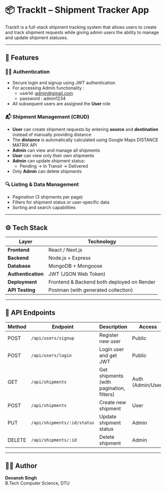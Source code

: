 # 📦 TrackIt – Shipment Tracker App  

TrackIt is a full-stack shipment tracking system that allows users to create and track shipment requests while giving admin users the ability to manage and update shipment statuses.  

---

## 🚀 Features  

### 🧑‍💻 Authentication  
- Secure login and signup using JWT authentication  
- For accessing Admin functionality : 
  - userId :admin@gmail.com
  - password : admin1234
- All subsequent users are assigned the **User** role  

### 📬 Shipment Management (CRUD)  
- **User** can create shipment requests by entering **source** and **destination** instead of manually providing distance  
- The **distance** is automatically calculated using Google Maps DISTANCE MATRIX API  
- **Admin** can view and manage all shipments  
- **User** can view only their own shipments  
- **Admin** can update shipment status:  
  - Pending → In Transit → Delivered  
- Only **Admin** can delete shipments  

### 🔍 Listing & Data Management  
- Pagination (3 shipments per page)  
- Filters for shipment status or user-specific data  
- Sorting and search capabilities  

---

## ⚙️ Tech Stack  

| Layer | Technology |
|--------|-------------|
| **Frontend** | React / Next.js |
| **Backend** | Node.js + Express |
| **Database** | MongoDB + Mongoose |
| **Authentication** | JWT (JSON Web Token) |
| **Deployment** | Frontend & Backend both deployed on Render |
| **API Testing** | Postman (with generated collection) |

---
## 🧭 API Endpoints  

| Method | Endpoint | Description | Access |
|--------|-----------|-------------|--------|
| POST | `/api/users/signup` | Register new user | Public |
| POST | `/api/users/login` | Login user and get JWT | Public |
| GET | `/api/shipments` | Get shipments (with pagination, filters) | Auth (Admin/User) |
| POST | `/api/shipments` | Create new shipment | User |
| PUT | `/api/shipments/:id/status` | Update shipment status | Admin |
| DELETE | `/api/shipments/:id` | Delete shipment | Admin |

---
## 👨‍💻 Author  

**Devansh Singh**  
B.Tech Computer Science, DTU  

